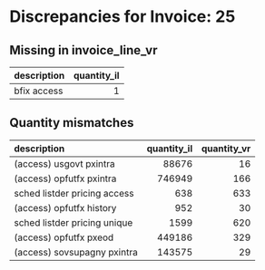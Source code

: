 # Discrepancies for Invoice: 25

## Missing in invoice_line_vr

| description   |   quantity_il |
|:--------------|--------------:|
| bfix access   |             1 |

## Quantity mismatches

| description                  |   quantity_il |   quantity_vr |
|:-----------------------------|--------------:|--------------:|
| (access) usgovt pxintra      |         88676 |            16 |
| (access) opfutfx pxintra     |        746949 |           166 |
| sched listder pricing access |           638 |           633 |
| (access) opfutfx history     |           952 |            30 |
| sched listder pricing unique |          1599 |           620 |
| (access) opfutfx pxeod       |        449186 |           329 |
| (access) sovsupagny pxintra  |        143575 |            29 |

